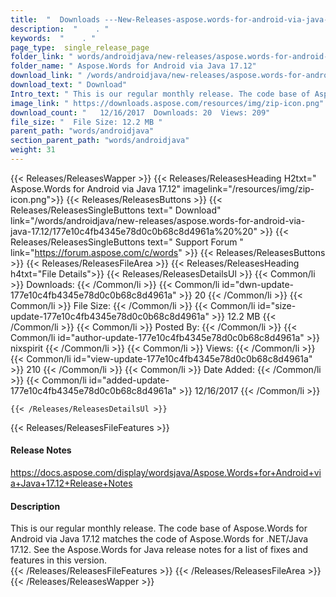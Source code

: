 ```yaml
---
title:  "  Downloads ---New-Releases-aspose.words-for-android-via-java-17.12 . " 
description:  "    . " 
keywords:  "    . " 
page_type:  single_release_page
folder_link: " words/androidjava/new-releases/aspose.words-for-android-via-java-17.12/"
folder_name: " Aspose.Words for Android via Java 17.12"
download_link: " /words/androidjava/new-releases/aspose.words-for-android-via-java-17.12/177e10c4fb4345e78d0c0b68c8d4961a"
download_text: " Download"
Intro_text: " This is our regular monthly release. The code base of Aspose.Words for Android v..."
image_link: " https://downloads.aspose.com/resources/img/zip-icon.png"
download_count: "   12/16/2017  Downloads: 20  Views: 209"
file_size: "  File Size: 12.2 MB "
parent_path: "words/androidjava"
section_parent_path: "words/androidjava"
weight: 31 
---
```


{{< Releases/ReleasesWapper >}}
  {{< Releases/ReleasesHeading H2txt=" Aspose.Words for Android via Java 17.12" imagelink="/resources/img/zip-icon.png">}}
  {{< Releases/ReleasesButtons >}}
    {{< Releases/ReleasesSingleButtons text=" Download" link="/words/androidjava/new-releases/aspose.words-for-android-via-java-17.12/177e10c4fb4345e78d0c0b68c8d4961a%20%20" >}}
    {{< Releases/ReleasesSingleButtons text=" Support Forum " link="https://forum.aspose.com/c/words" >}}
  {{< Releases/ReleasesButtons >}}
  {{< Releases/ReleasesFileArea >}}
    {{< Releases/ReleasesHeading h4txt="File Details">}}
    {{< Releases/ReleasesDetailsUl >}}
            {{< Common/li  >}} Downloads: {{< /Common/li >}} 
      {{< Common/li id="dwn-update-177e10c4fb4345e78d0c0b68c8d4961a" >}} 20 {{< /Common/li >}} 
      {{< Common/li  >}} File Size: {{< /Common/li >}} 
      {{< Common/li id="size-update-177e10c4fb4345e78d0c0b68c8d4961a" >}} 12.2 MB {{< /Common/li >}} 
      {{< Common/li  >}} Posted By: {{< /Common/li >}} 
      {{< Common/li id="author-update-177e10c4fb4345e78d0c0b68c8d4961a" >}} nixspirit {{< /Common/li >}} 
      {{< Common/li  >}} Views: {{< /Common/li >}} 
      {{< Common/li id="view-update-177e10c4fb4345e78d0c0b68c8d4961a" >}} 210 {{< /Common/li >}} 
      {{< Common/li  >}} Date Added: {{< /Common/li >}} 
      {{< Common/li id="added-update-177e10c4fb4345e78d0c0b68c8d4961a" >}} 12/16/2017 {{< /Common/li >}} 

    {{< /Releases/ReleasesDetailsUl >}}

  {{< Releases/ReleasesFileFeatures >}}
      <h4>Release Notes</h4><div><a href="https://docs.aspose.com/display/wordsjava/Aspose.Words+for+Android+via+Java+17.12+Release+Notes">https://docs.aspose.com/display/wordsjava/Aspose.Words+for+Android+via+Java+17.12+Release+Notes</a></div><h4>Description</h4><div class="HTMLDescription">This is our regular monthly release. The code base of Aspose.Words for Android via Java 17.12 matches the code of Aspose.Words for .NET/Java 17.12. See the Aspose.Words for Java release notes for a list of fixes and features in this version.</div>
  {{< /Releases/ReleasesFileFeatures >}}
 {{< /Releases/ReleasesFileArea >}}
{{< /Releases/ReleasesWapper >}}


